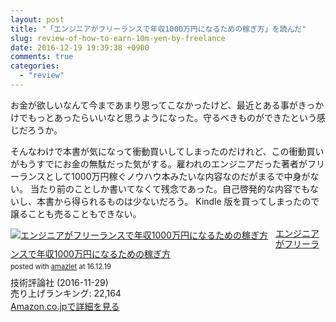 ```yaml
---
layout: post
title: "「エンジニアがフリーランスで年収1000万円になるための稼ぎ方」を読んだ"
slug: review-of-how-to-earn-10m-yen-by-freelance
date: 2016-12-19 19:39:38 +0900
comments: true
categories:
  - "review"
---
```


お金が欲しいなんて今まであまり思ってこなかったけど、最近とある事がきっかけでもっとあったらいいなと思うようになった。守るべきものができたという感じだろうか。

そんなわけで本書が気になって衝動買いしてしまったのだけれど、この衝動買いがもうすでにお金の無駄だった気がする。雇われのエンジニアだった著者がフリーランスとして1000万円稼ぐノウハウ本みたいな内容なのだがまるで中身がない。
当たり前のことしか書いてなくて残念であった。自己啓発的な内容でもないし、本書から得られるものは少ないだろう。
Kindle 版を買ってしまったので譲ることも売ることもできない。

<div class="amazlet-box" style="margin-bottom:1.5em;"><div class="amazlet-image" style="float:left;margin:0px 12px 1px 0px;"><a href="http://www.amazon.co.jp/exec/obidos/ASIN/B01N551IAP/iriyaufo-22" name="amazletlink" target="_blank"><img src="https://images-fe.ssl-images-amazon.com/images/I/41utWByw6GL._SL160_.jpg" alt="エンジニアがフリーランスで年収1000万円になるための稼ぎ方" style="border: none;" /></a></div><div class="amazlet-info" style="line-height:120%; margin-bottom: 10px"><div class="amazlet-name" style="margin-bottom:10px;line-height:120%"><a href="http://www.amazon.co.jp/exec/obidos/ASIN/B01N551IAP/iriyaufo-22" name="amazletlink" target="_blank">エンジニアがフリーランスで年収1000万円になるための稼ぎ方</a><div class="amazlet-powered-date" style="font-size:80%;margin-top:5px;line-height:120%">posted with <a href="http://www.amazlet.com/" title="amazlet" target="_blank">amazlet</a> at 16.12.19</div></div><div class="amazlet-detail">技術評論社 (2016-11-29)<br />売り上げランキング: 22,164<br /></div><div class="amazlet-sub-info" style="float: left;"><div class="amazlet-link" style="margin-top: 5px"><a href="http://www.amazon.co.jp/exec/obidos/ASIN/B01N551IAP/iriyaufo-22" name="amazletlink" target="_blank">Amazon.co.jpで詳細を見る</a></div></div></div><div class="amazlet-footer" style="clear: left"></div></div>